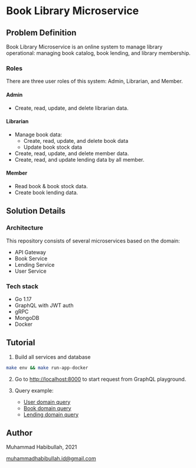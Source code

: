 # Book Library Microservice

## Problem Definition

Book Library Microservice is an online system to manage library operational: managing book catalog, book lending, and
library membership.

### Roles

There are three user roles of this system: Admin, Librarian, and Member.

#### Admin

- Create, read, update, and delete librarian data.

#### Librarian

- Manage book data:
    - Create, read, update, and delete book data
    - Update book stock data
- Create, read, update, and delete member data.
- Create, read, and update lending data by all member.

#### Member

- Read book & book stock data.
- Create book lending data.

## Solution Details

### Architecture

This repository consists of several microservices based on the domain:

- API Gateway
- Book Service
- Lending Service
- User Service

### Tech stack

- Go 1.17
- GraphQL with JWT auth
- gRPC
- MongoDB
- Docker

## Tutorial

1. Build all services and database

``` bash
make env && make run-app-docker
```

2. Go to [http://localhost:8000](http://localhost:8000) to start request from GraphQL playground.

3. Query example:

    - [User domain query](https://graphqlbin.com/v2/zqzzUw)
    - [Book domain query](https://graphqlbin.com/v2/ypyBfN)
    - [Lending domain query](https://graphqlbin.com/v2/p9mvHO)

## Author

Muhammad Habibullah, 2021

[muhammadhabibullah.id@gmail.com](mailto:muhammadhabibullah.id@gmail.com)
